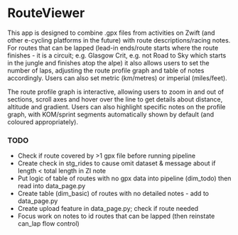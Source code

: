 # RouteViewer

This app is designed to combine .gpx files from activities on Zwift (and other e-cycling platforms in the future) with route descriptions/racing notes. For routes that can be lapped (lead-in ends/route starts where the route finishes - it is a circuit; e.g. Glasgow Crit, e.g. not Road to Sky which starts in the jungle and finishes atop the alpe) it also allows users to set the number of laps, adjusting the route profile graph and table of notes accordingly. Users can also set metric (km/metres) or imperial (miles/feet).

The route profile graph is interactive, allowing users to zoom in and out of sections, scroll axes and hover over the line to get details about distance, altitude and gradient. Users can also highlight specific notes on the profile graph, with KOM/sprint segments automatically shown by default (and coloured appropriately).

### TODO 

- Check if route covered by >1 gpx file before running pipeline
- Create check in stg_rides to cause omit dataset & message about if length < total length in ZI note
- Put logic of table of routes with no gpx data into pipeline (dim_todo) then read into data_page.py
- Create table (dim_basic) of routes with no detailed notes - add to data_page.py
- Create upload feature in data_page.py; check if route needed
- Focus work on notes to id routes that can be lapped (then reinstate can_lap flow control)
